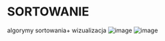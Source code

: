 # SORTOWANIE
algorymy sortowania+ wizualizacja 
![image](https://github.com/acadiuss/SORTOWANIE/assets/84239509/82d4a410-417b-4b45-8dcb-dd7285b24f9e)
![image](https://github.com/acadiuss/SORTOWANIE/assets/84239509/629803ba-8064-4ab6-869e-f9872ffa7150)
